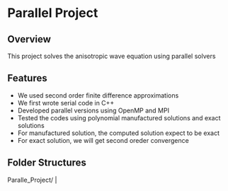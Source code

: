 # Parallel Project

## Overview
This project solves the anisotropic wave equation using parallel solvers

## Features
- We used second order finite difference approximations
- We first wrote serial code in C++
- Developed parallel versions using OpenMP and MPI
- Tested the codes using polynomial manufactured solutions and exact solutions
- For manufactured solution, the computed solution expect to be exact
- For exact solution, we will get second oreder convergence

## Folder Structures 
Paralle_Project/ |
